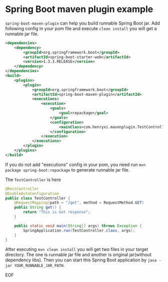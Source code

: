 # Spring Boot maven plugin example
`spring-boot-maven-plugin` can help you build runnable Spring Boot jar. Add following config in your pom file and execute
`clean install` you will get a runnable jar file.
```xml
<dependencies>
    <dependency>
        <groupId>org.springframework.boot</groupId>
        <artifactId>spring-boot-starter-web</artifactId>
        <version>1.3.3.RELEASE</version>
    </dependency>
</dependencies>
<build>
    <plugins>
        <plugin>
            <groupId>org.springframework.boot</groupId>
            <artifactId>spring-boot-maven-plugin</artifactId>
            <executions>
                <execution>
                    <goals>
                        <goal>repackage</goal>
                    </goals>
                    <configuration>
                        <mainClass>com.henryxi.mavenplugin.TestController</mainClass>
                    </configuration>
                </execution>
            </executions>
        </plugin>
    </plugins>
</build>
```
If you do not add "executions" config in your pom, you need run `mvn package spring-boot:repackage` to generate runnable jar file.

The `TestController` is here
```java
@RestController
@EnableAutoConfiguration
public class TestController {
    @RequestMapping(path = "/get", method = RequestMethod.GET)
    public String get() {
        return "This is Get response";
    }

    public static void main(String[] args) throws Exception {
        SpringApplication.run(TestController.class, args);
    }
}
```
After executing `mvn clean install` you will get two files in your target directory. The one is runnable jar file and another
is original jar(without dependency libs). Then you can start this Spring Boot application by `java -jar YOUR_RUNNABLE_JAR_PATH`.

EOF